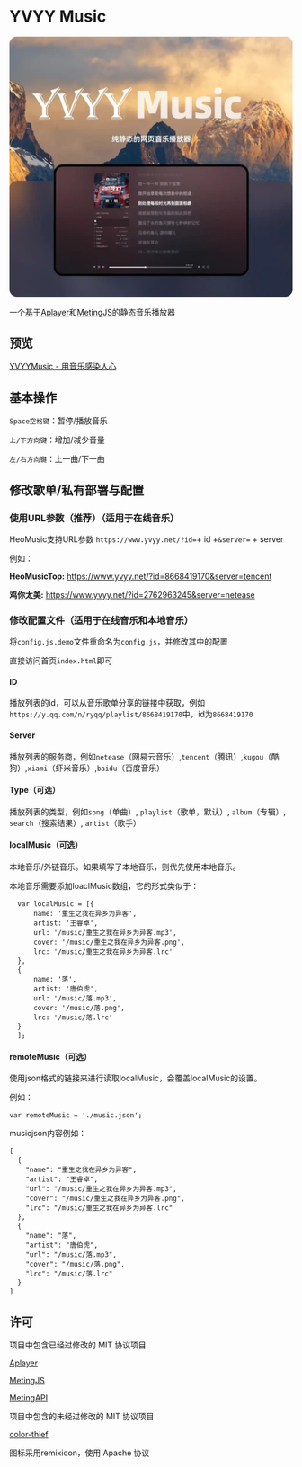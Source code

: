 # YVYY Music

![](/img/yvyyMusic.webp)

一个基于[Aplayer](https://github.com/DIYgod/APlayer)和[MetingJS](https://github.com/metowolf/MetingJS)的静态音乐播放器

## 预览

[YVYYMusic - 用音乐感染人心](https://www.yvyy.net/)

## 基本操作

`Space空格键`：暂停/播放音乐

`上/下方向键`：增加/减少音量

`左/右方向键`：上一曲/下一曲

## 修改歌单/私有部署与配置

### 使用URL参数（推荐）（适用于在线音乐）

HeoMusic支持URL参数 `https://www.yvyy.net/?id=`+ id +`&server=` + server

例如：

**HeoMusicTop:** https://www.yvyy.net/?id=8668419170&server=tencent

**鸡你太美:** https://www.yvyy.net/?id=2762963245&server=netease

### 修改配置文件（适用于在线音乐和本地音乐）

将`config.js.demo`文件重命名为`config.js`，并修改其中的配置

直接访问首页`index.html`即可

#### ID

播放列表的id，可以从音乐歌单分享的链接中获取，例如`https://y.qq.com/n/ryqq/playlist/8668419170`中，id为`8668419170`

#### Server

播放列表的服务商，例如`netease`（网易云音乐）,`tencent`（腾讯）,`kugou`（酷狗）,`xiami`（虾米音乐）,`baidu`（百度音乐）

#### Type（可选）

播放列表的类型，例如`song`（单曲）, `playlist`（歌单，默认）, `album`（专辑）, `search`（搜索结果）, `artist`（歌手）

#### localMusic（可选）

本地音乐/外链音乐。如果填写了本地音乐，则优先使用本地音乐。

本地音乐需要添加loaclMusic数组，它的形式类似于：

```
  var localMusic = [{
      name: '重生之我在异乡为异客',
      artist: '王睿卓',
      url: '/music/重生之我在异乡为异客.mp3',
      cover: '/music/重生之我在异乡为异客.png',
      lrc: '/music/重生之我在异乡为异客.lrc'
  },
  {
      name: '落',
      artist: '唐伯虎',
      url: '/music/落.mp3',
      cover: '/music/落.png',
      lrc: '/music/落.lrc'
  }
  ];
```

#### remoteMusic（可选）

使用json格式的链接来进行读取localMusic，会覆盖localMusic的设置。

例如：

```
var remoteMusic = './music.json';
```

musicjson内容例如：

```
[
  {
    "name": "重生之我在异乡为异客",
    "artist": "王睿卓",
    "url": "/music/重生之我在异乡为异客.mp3",
    "cover": "/music/重生之我在异乡为异客.png",
    "lrc": "/music/重生之我在异乡为异客.lrc"
  },
  {
    "name": "落",
    "artist": "唐伯虎",
    "url": "/music/落.mp3",
    "cover": "/music/落.png",
    "lrc": "/music/落.lrc"
  }
]
```


## 许可

项目中包含已经过修改的 MIT 协议项目

[Aplayer](https://github.com/DIYgod/APlayer)

[MetingJS](https://github.com/metowolf/Meting)

[MetingAPI](https://github.com/injahow/meting-api)

项目中包含的未经过修改的 MIT 协议项目

[color-thief](https://github.com/lokesh/color-thief)

图标采用remixicon，使用 Apache 协议
